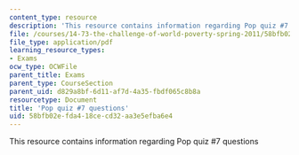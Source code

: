 ```yaml
---
content_type: resource
description: 'This resource contains information regarding Pop quiz #7 questions'
file: /courses/14-73-the-challenge-of-world-poverty-spring-2011/58bfb02efda418cecd32aa3e5efba6e4_MIT14_73S11_quiz7_quest.pdf
file_type: application/pdf
learning_resource_types:
- Exams
ocw_type: OCWFile
parent_title: Exams
parent_type: CourseSection
parent_uid: d829a8bf-6d11-af7d-4a35-fbdf065c8b8a
resourcetype: Document
title: 'Pop quiz #7 questions'
uid: 58bfb02e-fda4-18ce-cd32-aa3e5efba6e4
---
```

This resource contains information regarding Pop quiz #7 questions

